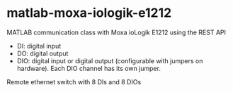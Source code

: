# matlab-moxa-iologik-e1212
MATLAB communication class with Moxa ioLogik E1212 using the REST API

- DI: digital input
- DO: digital output
- DIO: digital input or digital output (configurable with jumpers on hardware).  Each DIO channel has its own jumper.

Remote ethernet switch with 8 DIs and 8 DIOs



